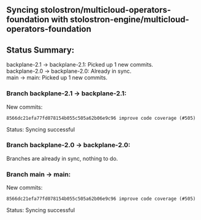 ## Syncing stolostron/multicloud-operators-foundation with stolostron-engine/multicloud-operators-foundation

## Status Summary:

backplane-2.1 -> backplane-2.1: Picked up 1 new commits.  
backplane-2.0 -> backplane-2.0: Already in sync.  
main -> main: Picked up 1 new commits.  

### Branch backplane-2.1 -> backplane-2.1:

New commits:

```
8566dc21efa77fd078154b055c505a62b06e9c96 improve code coverage (#505)
```

Status: Syncing successful

### Branch backplane-2.0 -> backplane-2.0:

Branches are already in sync, nothing to do.

### Branch main -> main:

New commits:

```
8566dc21efa77fd078154b055c505a62b06e9c96 improve code coverage (#505)
```

Status: Syncing successful
